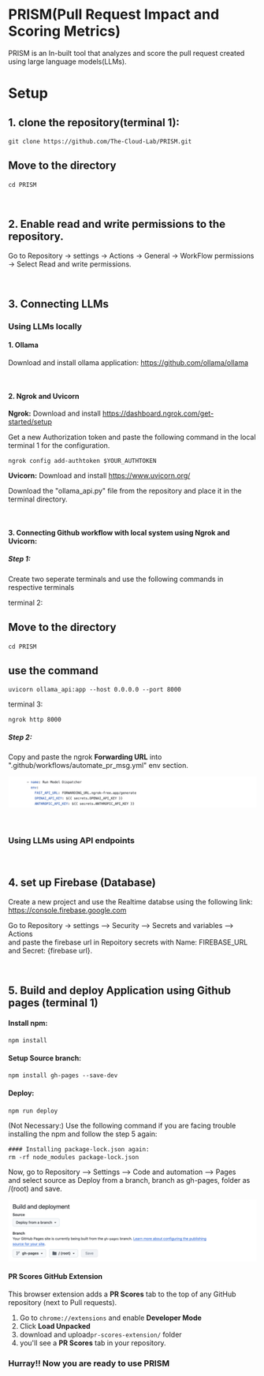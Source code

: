 # PRISM(Pull Request Impact and Scoring Metrics)

PRISM is an In-built tool that analyzes and score the pull request created using large language models(LLMs). 


# Setup

## 1. clone the repository(terminal 1):
    git clone https://github.com/The-Cloud-Lab/PRISM.git
    
## Move to the directory
    cd PRISM

<br>

## 2. Enable read and write permissions to the repository.
 Go to Repository -> settings -> Actions -> General -> WorkFlow permissions -> Select Read and write permissions.
    
<br>

## 3. Connecting LLMs
   ### Using LLMs locally
  
   #### 1. Ollama
Download and install ollama application: https://github.com/ollama/ollama

<br>

   #### 2. Ngrok and Uvicorn
   
**Ngrok:** Download and install https://dashboard.ngrok.com/get-started/setup
   
Get a new Authorization token and paste the following command in the local terminal 1 for the configuration.

    ngrok config add-authtoken $YOUR_AUTHTOKEN
    

**Uvicorn:** Download and install https://www.uvicorn.org/

Download the "ollama_api.py" file from the repository and place it in the terminal directory. 

<br>

   #### 3. Connecting Github workflow with local system using Ngrok and Uvicorn:
   #####  Step 1:
     
   Create two seperate terminals and use the following commands in respective terminals

   terminal 2:
   
   ## Move to the directory
    cd PRISM
    
   ## use the command
    uvicorn ollama_api:app --host 0.0.0.0 --port 8000 
    
   terminal 3:
   
    ngrok http 8000
   
   #####   Step 2:
     
   Copy and paste the ngrok **Forwarding URL** into ".github/workflows/automate_pr_msg.yml" env section. 
   
![Image](image.png)
        
<br>

  ### Using LLMs using API endpoints
      
<br> 
   
## 4. set up Firebase (Database)
Create a new project and use the Realtime databse using the following link:
    https://console.firebase.google.com

Go to Repository -> settings --> Security --> Secrets and variables --> Actions \
and paste the firebase url in Repoitory secrets with Name: FIREBASE_URL and Secret: {firebase url}. 
   
<br>


## 5. Build and deploy Application using Github pages (terminal 1)

   #### Install npm:
    npm install
    
   #### Setup Source branch:
    npm install gh-pages --save-dev

   #### Deploy:
    npm run deploy

(Not Necessary:)
    Use the following command if you are facing trouble installing the npm and follow the step 5 again:
    
    #### Installing package-lock.json again:
    rm -rf node_modules package-lock.json

Now, go to Repository --> Settings --> Code and automation --> Pages \
and select source as Deploy from a branch, branch as gh-pages, folder as /(root) and save.

![Image](image2.png)
   
   #### PR Scores GitHub Extension

This browser extension adds a **PR Scores** tab to the top of any GitHub repository (next to Pull requests).


1. Go to `chrome://extensions` and enable **Developer Mode**
2. Click **Load Unpacked**
3. download and upload`pr-scores-extension/` folder
4. you'll see a **PR Scores** tab in your repository.

### Hurray!! Now you are ready to use PRISM
